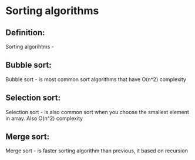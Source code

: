 # Sorting algorithms

## Definition:
Sorting algorihtms - 

## Bubble sort:
Bubble sort - is most common sort algorithms that have O(n^2) complexity

## Selection sort:
Selection sort - is also common sort when you choose the smallest element in array. Also O(n^2) complexity

## Merge sort:
Merge sort - is faster sorting algorithm than previous, it based on recursion
